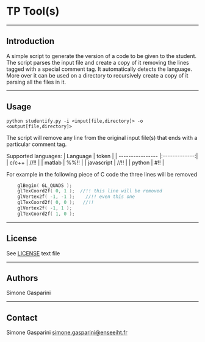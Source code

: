 TP Tool(s)
===========================================

------------
Introduction
------------

A simple script to generate the version of a code to be given to the student. The script parses the input file and create a copy of it removing the lines tagged with a special comment tag. It automatically detects the language. More over it can be used on a directory to recursively create a copy of it parsing all the files in it.

--------
Usage
--------

```shell
python studentify.py -i <input[file,directory]> -o <output[file,directory]>
```
The script will remove any line from the original input file(s) that ends with a particular comment tag.

Supported languages:
| Language   |   token   |
| ---------------- |:-------------:| 
| c/c++        |    //!!      |
| matlab       |    %%!!   |
| javascript   |    //!!      |
| python       |    #!!      |

For example in the following piece of C code the three lines will be removed

```c
    glBegin( GL_QUADS );
    glTexCoord2f( 0, 1 );  //!! this line will be removed
    glVertex2f( -1, -1 );    //!! even this one    
    glTexCoord2f( 0, 0 );   //!!   
    glVertex2f( -1, 1 );
    glTexCoord2f( 1, 0 );
```

-------
License
-------

See [LICENSE](LICENSE) text file

-------
Authors
-------

Simone Gasparini


---------
Contact
---------

Simone Gasparini simone.gasparini@enseeiht.fr
